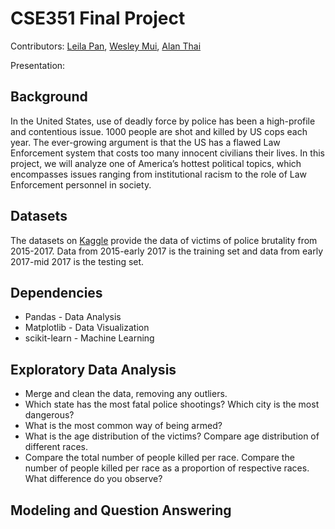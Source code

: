# CSE351 Final Project

Contributors: [Leila Pan](https://github.com/leipan1), [Wesley Mui](https://github.com/wesleymui), [Alan Thai](https://github.com/alanzthai)

Presentation: 

## Background

In the United States, use of deadly force by police has been a high-profile and contentious issue. 1000 people are shot and killed by US cops each year. The ever-growing argument is that the US has a flawed Law Enforcement system that costs too many innocent civilians their lives. In this project, we will analyze one of America’s hottest political topics, which encompasses issues ranging from institutional racism to the role of Law Enforcement personnel in society.

## Datasets
The datasets on [Kaggle](https://www.kaggle.com/code/oliafedyshyn/fatal-force) provide the data of victims of police brutality from 2015-2017. Data from 2015-early 2017 is the training set and data from
early 2017-mid 2017 is the testing set.

## Dependencies

- Pandas - Data Analysis
- Matplotlib - Data Visualization
- scikit-learn - Machine Learning

## Exploratory Data Analysis

- Merge and clean the data, removing any outliers.
- Which state has the most fatal police shootings? Which city is the most dangerous?
- What is the most common way of being armed?
- What is the age distribution of the victims? Compare age distribution of different races.
- Compare the total number of people killed per race. Compare the number of people killed per race as a proportion of respective races. What difference do you observe?

## Modeling and Question Answering